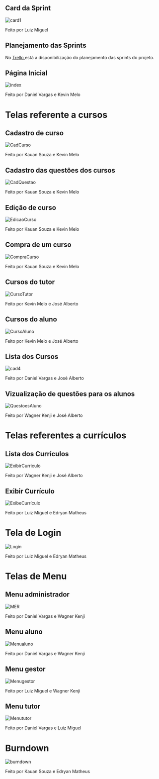 ## Card da Sprint
![card1](https://github.com/kevingabrielmelo/nLearning-Team2/blob/master/readme-assets/Card_3.png)

Feito por Luiz Miguel

## Planejamento das Sprints
No <a href='https://trello.com/b/EVkEayjU/api-3-semestre'> Trello </a>
está a disponibilização do planejamento das sprints do projeto.

## Página Inicial
![index](https://github.com/kevingabrielmelo/nLearning-Team2/blob/sprint_2/readme-assets/sprint_2/index.gif)

Feito por Daniel Vargas e Kevin Melo

# Telas referente a cursos

## Cadastro de curso
![CadCurso](https://github.com/kevingabrielmelo/nLearning-Team2/blob/sprint_2/readme-assets/sprint_2/CadCurso.jpeg)

Feito por Kauan Souza e Kevin Melo

## Cadastro das questões dos cursos
![CadQuestao](https://github.com/kevingabrielmelo/nLearning-Team2/blob/sprint_2/readme-assets/sprint_2/CadQuestaoTutor.jpeg)

Feito por Kauan Souza e Kevin Melo

## Edição de curso
![EdicaoCurso](https://github.com/kevingabrielmelo/nLearning-Team2/blob/sprint_2/readme-assets/sprint_2/AlterarCursoTutor.jpeg)

Feito por Kauan Souza e Kevin Melo

## Compra de um curso
![CompraCurso](https://github.com/kevingabrielmelo/nLearning-Team2/blob/sprint_2/readme-assets/sprint_2/ComprarCurso.jpeg)

Feito por Kauan Souza e Kevin Melo

## Cursos do tutor
![CursoTutor](https://github.com/kevingabrielmelo/nLearning-Team2/blob/sprint_2/readme-assets/sprint_2/ListaCursoTutor.jpeg)

Feito por Kevin Melo e José Alberto

## Cursos do aluno
![CursoAluno](https://github.com/kevingabrielmelo/nLearning-Team2/blob/sprint_2/readme-assets/sprint_2/ListaCursoAluno.jpeg)

Feito por Kevin Melo e José Alberto

## Lista dos Cursos
![cad4](https://github.com/kevingabrielmelo/nLearning-Team2/blob/sprint_2/readme-assets/sprint_2/ListaCurso.jpeg)

Feito por Daniel Vargas e José Alberto

## Vizualização de questões para os alunos
![QuestoesAluno](https://github.com/kevingabrielmelo/nLearning-Team2/blob/sprint_2/readme-assets/sprint_2/QuestaoAluno.jpeg)

Feito por Wagner Kenji e José Alberto

# Telas referentes a currículos

## Lista dos Currículos
![ExibirCurriculo](https://github.com/kevingabrielmelo/nLearning-Team2/blob/sprint_2/readme-assets/sprint_2/ListaCurriculo.jpeg)

Feito por Wagner Kenji e José Alberto

## Exibir Currículo
![ExibeCurrículo](https://github.com/kevingabrielmelo/nLearning-Team2/blob/sprint_2/readme-assets/sprint_2/ExibirCurriculo.jpeg)

Feito por Luiz Miguel e Edryan Matheus

# Tela de Login
![Login](https://github.com/kevingabrielmelo/nLearning-Team2/blob/sprint_2/readme-assets/sprint_2/Login.jpeg)

Feito por Luiz Miguel e Edryan Matheus

# Telas de Menu

## Menu administrador

![MER](https://github.com/kevingabrielmelo/nLearning-Team2/blob/sprint_2/readme-assets/sprint_2/menu_adm.png)

Feito por Daniel Vargas e Wagner Kenji

## Menu aluno

![Menualuno](https://github.com/kevingabrielmelo/nLearning-Team2/blob/sprint_2/readme-assets/sprint_2/menu_aluno.png)

Feito por Daniel Vargas e Wagner Kenji

## Menu gestor

![Menugestor](https://github.com/kevingabrielmelo/nLearning-Team2/blob/sprint_2/readme-assets/sprint_2/menu_gestor.png)

Feito por Luiz Miguel e Wagner Kenji

## Menu tutor

![Menututor](https://github.com/kevingabrielmelo/nLearning-Team2/blob/sprint_2/readme-assets/sprint_2/menu_tutor.png)

Feito por Daniel Vargas e Luiz Miguel

# Burndown

![burndown](https://github.com/kevingabrielmelo/nLearning-Team2/blob/sprint_2/readme-assets/Burndown%20Sprint%202.PNG)

Feito por Kauan Souza e Edryan Matheus

